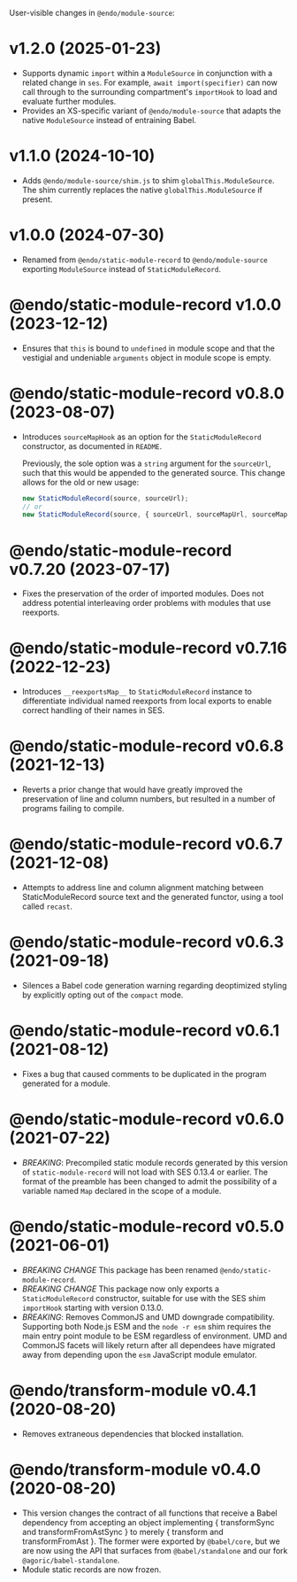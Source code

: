 User-visible changes in `@endo/module-source`:

# v1.2.0 (2025-01-23)

- Supports dynamic `import` within a `ModuleSource` in conjunction with
  a related change in `ses`.
  For example, `await import(specifier)` can now call through to the
  surrounding compartment's `importHook` to load and evaluate further modules.
- Provides an XS-specific variant of `@endo/module-source` that adapts the
  native `ModuleSource` instead of entraining Babel.

# v1.1.0 (2024-10-10)

- Adds `@endo/module-source/shim.js` to shim `globalThis.ModuleSource`.
  The shim currently replaces the native `globalThis.ModuleSource` if present.

# v1.0.0 (2024-07-30)

- Renamed from `@endo/static-module-record` to `@endo/module-source` exporting
  `ModuleSource` instead of `StaticModuleRecord`.

# @endo/static-module-record v1.0.0 (2023-12-12)

- Ensures that `this` is bound to `undefined` in module scope and that the
  vestigial and undeniable `arguments` object in module scope is empty.

# @endo/static-module-record v0.8.0 (2023-08-07)

- Introduces `sourceMapHook` as an option for the `StaticModuleRecord` constructor,
  as documented in `README`.

  Previously, the sole option was a `string` argument for the `sourceUrl`, such
  that this would be appended to the generated source.
  This change allows for the old or new usage:

  ```js
  new StaticModuleRecord(source, sourceUrl);
  // or
  new StaticModuleRecord(source, { sourceUrl, sourceMapUrl, sourceMapHook });
  ```

# @endo/static-module-record v0.7.20 (2023-07-17)

- Fixes the preservation of the order of imported modules.
  Does not address potential interleaving order problems with modules that
  use reexports.

# @endo/static-module-record v0.7.16 (2022-12-23)

- Introduces `__reexportsMap__` to `StaticModuleRecord` instance to differentiate
  individual named reexports from local exports to enable correct handling of
  their names in SES.

# @endo/static-module-record v0.6.8 (2021-12-13)

- Reverts a prior change that would have greatly improved the preservation of
  line and column numbers, but resulted in a number of programs failing to
  compile.

# @endo/static-module-record v0.6.7 (2021-12-08)

- Attempts to address line and column alignment matching between StaticModuleRecord
  source text and the generated functor, using a tool called `recast`.

# @endo/static-module-record v0.6.3 (2021-09-18)

- Silences a Babel code generation warning regarding deoptimized styling by
  explicitly opting out of the `compact` mode.

# @endo/static-module-record v0.6.1 (2021-08-12)

- Fixes a bug that caused comments to be duplicated in the program generated
  for a module.

# @endo/static-module-record v0.6.0 (2021-07-22)

- *BREAKING*: Precompiled static module records generated by this version of
  `static-module-record` will not load with SES 0.13.4 or earlier.  The format
  of the preamble has been changed to admit the possibility of a variable named
  `Map` declared in the scope of a module.

# @endo/static-module-record v0.5.0 (2021-06-01)

- *BREAKING CHANGE* This package has been renamed `@endo/static-module-record`.
- *BREAKING CHANGE* This package now only exports a `StaticModuleRecord`
  constructor, suitable for use with the SES shim `importHook` starting with
  version 0.13.0.
- *BREAKING*: Removes CommonJS and UMD downgrade compatibility.
  Supporting both Node.js ESM and the `node -r esm` shim requires the main
  entry point module to be ESM regardless of environment.
  UMD and CommonJS facets will likely return after all dependees have migrated
  away from depending upon the `esm` JavaScript module emulator.

# @endo/transform-module v0.4.1 (2020-08-20)

- Removes extraneous dependencies that blocked installation.

# @endo/transform-module v0.4.0 (2020-08-20)

- This version changes the contract of all functions that receive a Babel
  dependency from accepting an object implementing { transformSync and
  transformFromAstSync } to merely { transform and transformFromAst }.
  The former were exported by `@babel/core`, but we are now using the
  API that surfaces from `@babel/standalone` and our fork
  `@agoric/babel-standalone`.
- Module static records are now frozen.
